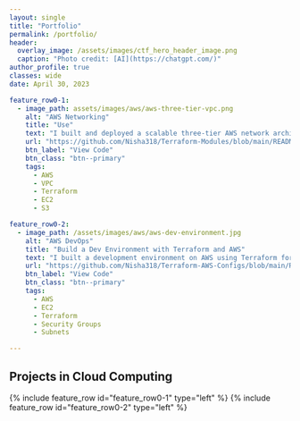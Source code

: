 ```yaml
---
layout: single
title: "Portfolio"
permalink: /portfolio/
header:
  overlay_image: /assets/images/ctf_hero_header_image.png
  caption: "Photo credit: [AI](https://chatgpt.com/)"
author_profile: true
classes: wide
date: April 30, 2023

feature_row0-1:
  - image_path: assets/images/aws/aws-three-tier-vpc.png
    alt: "AWS Networking"
    title: "Use"
    text: "I built and deployed a scalable three-tier AWS network architecture using Terraform modules. This project included configuring a VPC with route tables, subnets, and an internet gateway. I automated the provisioning of EC2 instances for application hosting within the tiers and integrated S3 for secure data storage. Additionally, I deployed Application Load Balancers to ensure high availability. This project enhanced my understanding of cloud infrastructure automation and AWS networking best practices."
    url: "https://github.com/Nisha318/Terraform-Modules/blob/main/README.md"
    btn_label: "View Code"
    btn_class: "btn--primary"
    tags:
      - AWS
      - VPC
      - Terraform
      - EC2
      - S3

feature_row0-2:
  - image_path: /assets/images/aws/aws-dev-environment.jpg
    alt: "AWS DevOps"
    title: "Build a Dev Environment with Terraform and AWS"
    text: "I built a development environment on AWS using Terraform for infrastructure as code. The project included configuring a VPC with a public subnet, an internet gateway, and a public route table. I deployed an EC2 instance within the public subnet and configured security groups to manage access. Terraform templates were utilized to automate resource provisioning and setup."
    url: "https://github.com/Nisha318/Terraform-AWS-Configs/blob/main/README.md"
    btn_label: "View Code"
    btn_class: "btn--primary"
    tags:
      - AWS
      - EC2
      - Terraform
      - Security Groups
      - Subnets

---
```


## Projects in Cloud Computing

{% include feature_row id="feature_row0-1" type="left" %}
{% include feature_row id="feature_row0-2" type="left" %}
